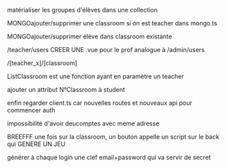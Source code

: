 matérialiser les groupes d'élèves dans une collection

MONGOajouter/supprimer une classroom si on est teacher dans mongo.ts

MONGOajouter/supprimer élève dans classroom existante

/teacher/users CREER UNE .vue pour le prof analogue à /admin/users

/[teacher_x]/[classroom]

ListClassroom est une fonction ayant en paramètre un teacher

ajouter un attribut N°Classroom à student

enfin regarder client.ts car nouvelles routes et nouveaux api pour commencer auth

impossibilité d'avoir deucomptes avec meme adresse

BREEFFF une fois sur la classroom, un bouton appelle un script sur le back qui
GENERE UN JEU

générer à chaque login une clef email+password qui va servir de secret
